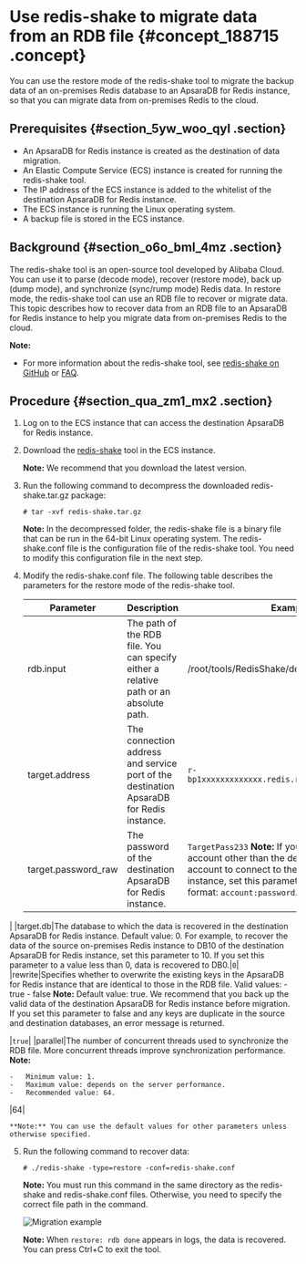 # Use redis-shake to migrate data from an RDB file {#concept_188715 .concept}

You can use the restore mode of the redis-shake tool to migrate the backup data of an on-premises Redis database to an ApsaraDB for Redis instance, so that you can migrate data from on-premises Redis to the cloud.

## Prerequisites {#section_5yw_woo_qyl .section}

-   An ApsaraDB for Redis instance is created as the destination of data migration.
-   An Elastic Compute Service \(ECS\) instance is created for running the redis-shake tool.
-   The IP address of the ECS instance is added to the whitelist of the destination ApsaraDB for Redis instance.
-   The ECS instance is running the Linux operating system.
-   A backup file is stored in the ECS instance.

## Background {#section_o6o_bml_4mz .section}

The redis-shake tool is an open-source tool developed by Alibaba Cloud. You can use it to parse \(decode mode\), recover \(restore mode\), back up \(dump mode\), and synchronize \(sync/rump mode\) Redis data. In restore mode, the redis-shake tool can use an RDB file to recover or migrate data. This topic describes how to recover data from an RDB file to an ApsaraDB for Redis instance to help you migrate data from on-premises Redis to the cloud.

**Note:** 

-   For more information about the redis-shake tool, see [redis-shake on GitHub](https://github.com/aliyun/redis-shake) or [FAQ](https://github.com/alibaba/RedisShake/wiki/%E7%AC%AC%E4%B8%80%E6%AC%A1%E4%BD%BF%E7%94%A8%EF%BC%8C%E5%A6%82%E4%BD%95%E8%BF%9B%E8%A1%8C%E9%85%8D%E7%BD%AE%EF%BC%9F).

## Procedure {#section_qua_zm1_mx2 .section}

1.  Log on to the ECS instance that can access the destination ApsaraDB for Redis instance.
2.  Download the [redis-shake](https://github.com/alibaba/RedisShake/releases) tool in the ECS instance.

    **Note:** We recommend that you download the latest version.

3.  Run the following command to decompress the downloaded redis-shake.tar.gz package:

    ``` {#codeblock_4gm_ms4_rue}
    # tar -xvf redis-shake.tar.gz
    ```

    **Note:** In the decompressed folder, the redis-shake file is a binary file that can be run in the 64-bit Linux operating system. The redis-shake.conf file is the configuration file of the redis-shake tool. You need to modify this configuration file in the next step.

4.  Modify the redis-shake.conf file. The following table describes the parameters for the restore mode of the redis-shake tool.

    |Parameter|Description|Example|
    |---------|-----------|-------|
    |rdb.input|The path of the RDB file. You can specify either a relative path or an absolute path.|/root/tools/RedisShake/demo.rdb|
    |target.address|The connection address and service port of the destination ApsaraDB for Redis instance.|`r-bp1xxxxxxxxxxxxx.redis.rds.aliyuncs.com:6379`|
    |target.password\_raw|The password of the destination ApsaraDB for Redis instance.|`TargetPass233` **Note:** If you use a database account other than the default database account to connect to the ApsaraDB for Redis instance, set this parameter in the following format: `account:password`.

 |
    |target.db|The database to which the data is recovered in the destination ApsaraDB for Redis instance. Default value: 0. For example, to recover the data of the source on-premises Redis instance to DB10 of the destination ApsaraDB for Redis instance, set this parameter to 10. If you set this parameter to a value less than 0, data is recovered to DB0.|`0`|
    |rewrite|Specifies whether to overwrite the existing keys in the ApsaraDB for Redis instance that are identical to those in the RDB file. Valid values:     -   true
    -   false
 **Note:** Default value: true. We recommend that you back up the valid data of the destination ApsaraDB for Redis instance before migration. If you set this parameter to false and any keys are duplicate in the source and destination databases, an error message is returned.

 |`true`|
    |parallel|The number of concurrent threads used to synchronize the RDB file. More concurrent threads improve synchronization performance. **Note:** 

    -   Minimum value: 1.
    -   Maximum value: depends on the server performance.
    -   Recommended value: 64.
 |64|

    **Note:** You can use the default values for other parameters unless otherwise specified.

5.  Run the following command to recover data:

    ``` {#codeblock_hdd_lmb_jny}
    # ./redis-shake -type=restore -conf=redis-shake.conf
    ```

    **Note:** You must run this command in the same directory as the redis-shake and redis-shake.conf files. Otherwise, you need to specify the correct file path in the command.

    ![](images/45611_en-US.png "Migration example")

    **Note:** When `restore: rdb done` appears in logs, the data is recovered. You can press Ctrl+C to exit the tool.


